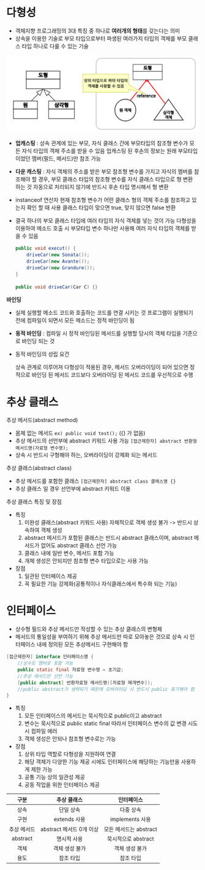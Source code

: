 # 다형성

- 객체지향 프로그래밍의 3대 특징 중 하나로 **여러개의 형태**를 갖는다는 의미
- 상속을 이용한 기술로 부모 타입으로부터 파생된 여러가지 타입의 객체를 부모 클래스 타입 하나로 다룰 수 있는 기술

<img src=".\image\Java13_다형성_01.png" alt="image-20220419090852235" style="zoom:67%;" />

- **업캐스팅** : 상속 관계에 있는 부모, 자식 클래스 간에 부모타입의 참조형 변수가 모든 자식 타입의 객체 주소를 받을 수 있음
  업캐스팅 된 후손의 정보는 원래 부모타입이었던 멤버(필드, 메서드)만 참조 가능

- **다운 캐스팅** : 자식 객체의 주소를 받은 부모 참조형 변수를 가지고 자식의 멤버를 참조해야 할 경우, 부모 클래스 타입의 참조형 변수를 자식 클래스 타입으로 형 변환 하는 것 
  자동으로 처리되지 않기에 반드시 후손 타입 명시해서 형 변환

- instanceof 연산자
  현재 참조형 변수가 어떤 클래스 형의 객체 주소를 참조하고 있는지 확인 할 때 사용
  클래스 타입이 맞으면 true, 맞지 않으면 false 반환

- 결국 하나의 부모 클래스 타입에 여러 타입의 자식 객체를 넣는 것이 가능
  다형성을 이용하여 메소드 호출 시 부모타입 변수 하나만 사용해 여러 자식 타입의 객체를 받을 수 있음

  ```java
  public void execut() {
      driveCar(new Sonata());
      driveCar(new Avante());
      driveCar(new Grandure());
  }
  
  public void driveCar(Car C) {}
  ```

**바인딩**

- 실제 실행할 메소드 코드와 호출하는 코드를 연결 시키는 것
  프로그램이 실행되기 전에 컴파일이 되면서 모든 메소드는 정적 바인딩이 됨

- **동적 바인딩** : 컴파일 시 정적 바인딩된 메서드를 실행할 당시의 객체 타입을 기준으로 바인딩 되는 것

- 동적 바인딩의 성립 요건

  상속 관계로 이루어져 다형성이 적용된 경우, 메서드 오버라이딩이 되어 있으면 정적으로 바인딩 된 메서드 코드보다 오버라이딩 된 메서드 코드를 우선적으로 수행

# 추상 클래스

추상 메서드(abstract method)
 - 몸체 없는 메서드 `ex) public void test();` ({} 가 없음)
 - 추상 메서드의 선언부에 abstract 키워드 사용 가능 `[접근제한자] abstract 반환형 메서드명(자료형 변수명);`
 - 상속 시 반드시 구형해야 하는, 오버라이딩이 강제화 되는 메서드

추상 클래스(abstract class)

- 추상 메서드를 포함한 클래스 `[접근제한자] abstract class 클래스명 {}`
- 추상 클래스 일 경우 선언부에 abstract 키워드 이용

추상 클래스 특징 및 장점

- 특징
  1. 미완성 클래스(abstract 키워드 사용)
     자체적으로 객체 생성 불가 -> 반드시 상속하여 객체 생성
  2. abstract 메서드가 포함된 클래스는 반드시 abstract 클래스이며, abstract 메서드가 없어도 abstract 클래스 선언 가능
  3. 클래스 내에 일반 변수, 메서드 포함 가능
  4. 개체 생성은 안되지만 참조형 변수 타입으로는 사용 가능
- 장점
  1. 일관된 인터페이스 제공
  2. 꼭 필요한 기능 강제화(공통적이나 자식클래스에서 특수화 되는 기능)

# 인터페이스

- 상수형 필드와 추상 메서드만 작성할 수 있는 추상 클래스의 변형체
- 메서드의 통일성을 부여하기 위해 추상 메서드만 따로 모아놓은 것으로 상속 시 인터페이스 내에 정의된 모든 추상메서드 구현해야 함

```java
[접근제한자] interface 인터페이스명 {
    //상수도 멤버로 포함 가능
    public static final 자료형 변수명 = 초기값;
    //추상 메서드만 선언 가능
    [public abstract] 반환자료형 메서드명([자료형 매개변수]);
    //public abstract가 생략되기 때문에 오버라이딩 시 반드시 public 표기해야 함
}
```

- 특징
  1. 모든 인터페이스의 메서드는 묵시적으로 public이고 abstract
  2. 변수는 묵시적으로 public static final 따라서 인터페이스 변수의 값 변경 시도 시 컴파일 에러
  3. 객체 생성은 안되나 참조형 변수로는 가능
- 장점
  1. 상위 타입 역할로 다형성을 지원하여 연결
  2. 해당 객체가 다양한 기능 제공 시에도 인터페이스에 해당하는 기능만을 사용하게 제한 가능
  3. 공통 기능 상의 일관성 제공
  4. 공동 작업을 위한 인터페이스 제공

|    구분     |       추상 클래스        |       인터페이스       |
| :---------: | :----------------------: | :--------------------: |
|    상속     |        단일 상속         |       다중 상속        |
|    구현     |       extends 사용       |    implements 사용     |
| 추상 메서드 | abstract 메서드 0개 이상 | 모든 메서드는 abstract |
|  abstract   |       명시적 사용        |  묵시적으로 abstract   |
|    객체     |      객체 생성 불가      |     객체 생성 불가     |
|    용도     |        참조 타입         |       참조 타입        |



